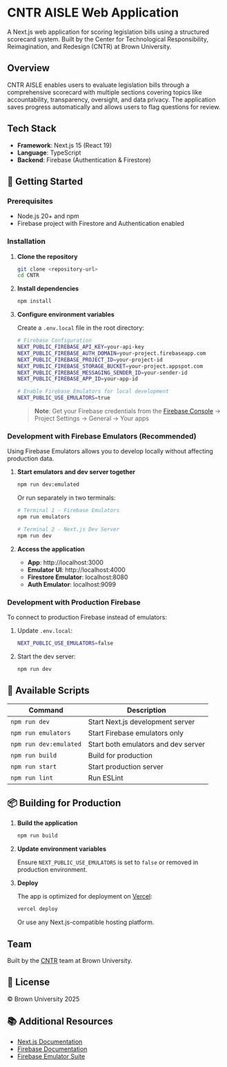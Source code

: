 # CNTR AISLE Web Application

A Next.js web application for scoring legislation bills using a structured scorecard system. Built by the Center for Technological Responsibility, Reimagination, and Redesign (CNTR) at Brown University.

## Overview

CNTR AISLE enables users to evaluate legislation bills through a comprehensive scorecard with multiple sections covering topics like accountability, transparency, oversight, and data privacy. The application saves progress automatically and allows users to flag questions for review.

## Tech Stack

- **Framework**: Next.js 15 (React 19)
- **Language**: TypeScript
- **Backend**: Firebase (Authentication & Firestore)

## 🚀 Getting Started

### Prerequisites

- Node.js 20+ and npm
- Firebase project with Firestore and Authentication enabled

### Installation

1. **Clone the repository**
   ```bash
   git clone <repository-url>
   cd CNTR
   ```

2. **Install dependencies**
   ```bash
   npm install
   ```

3. **Configure environment variables**
   
   Create a `.env.local` file in the root directory:
   ```bash
   # Firebase Configuration
   NEXT_PUBLIC_FIREBASE_API_KEY=your-api-key
   NEXT_PUBLIC_FIREBASE_AUTH_DOMAIN=your-project.firebaseapp.com
   NEXT_PUBLIC_FIREBASE_PROJECT_ID=your-project-id
   NEXT_PUBLIC_FIREBASE_STORAGE_BUCKET=your-project.appspot.com
   NEXT_PUBLIC_FIREBASE_MESSAGING_SENDER_ID=your-sender-id
   NEXT_PUBLIC_FIREBASE_APP_ID=your-app-id

   # Enable Firebase Emulators for local development
   NEXT_PUBLIC_USE_EMULATORS=true
   ```

   > **Note**: Get your Firebase credentials from the [Firebase Console](https://console.firebase.google.com/) → Project Settings → General → Your apps

### Development with Firebase Emulators (Recommended)

Using Firebase Emulators allows you to develop locally without affecting production data.

1. **Start emulators and dev server together**
   ```bash
   npm run dev:emulated
   ```

   Or run separately in two terminals:
   ```bash
   # Terminal 1 - Firebase Emulators
   npm run emulators

   # Terminal 2 - Next.js Dev Server
   npm run dev
   ```

2. **Access the application**
   - **App**: http://localhost:3000
   - **Emulator UI**: http://localhost:4000
   - **Firestore Emulator**: localhost:8080
   - **Auth Emulator**: localhost:9099

### Development with Production Firebase

To connect to production Firebase instead of emulators:

1. Update `.env.local`:
   ```bash
   NEXT_PUBLIC_USE_EMULATORS=false
   ```

2. Start the dev server:
   ```bash
   npm run dev
   ```

## 📝 Available Scripts

| Command | Description |
|---------|-------------|
| `npm run dev` | Start Next.js development server |
| `npm run emulators` | Start Firebase emulators only |
| `npm run dev:emulated` | Start both emulators and dev server |
| `npm run build` | Build for production |
| `npm run start` | Start production server |
| `npm run lint` | Run ESLint |


## 📦 Building for Production

1. **Build the application**
   ```bash
   npm run build
   ```

2. **Update environment variables**
   
   Ensure `NEXT_PUBLIC_USE_EMULATORS` is set to `false` or removed in production environment.

3. **Deploy**
   
   The app is optimized for deployment on [Vercel](https://vercel.com):
   ```bash
   vercel deploy
   ```

   Or use any Next.js-compatible hosting platform.

## Team

Built by the [CNTR](https://cntr.brown.edu/) team at Brown University.

## 📄 License

© Brown University 2025

## 📚 Additional Resources

- [Next.js Documentation](https://nextjs.org/docs)
- [Firebase Documentation](https://firebase.google.com/docs)
- [Firebase Emulator Suite](https://firebase.google.com/docs/emulator-suite)
